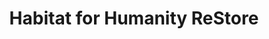 ---
title: "Habitat for Humanity ReStore"
url: /christchurch/habitat-for-humanity-restore/
shop: charity
---
